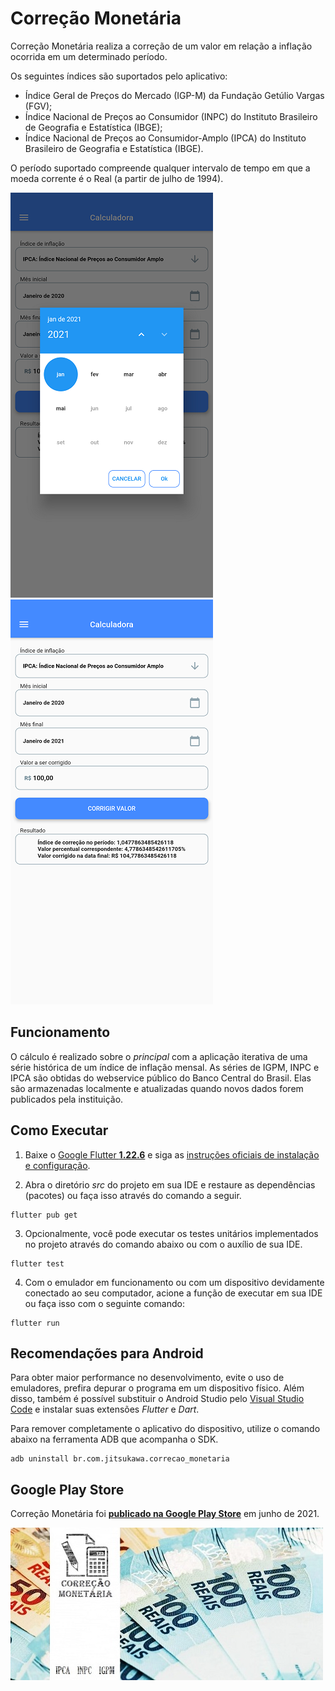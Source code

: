 # Correção Monetária

Correção Monetária realiza a correção de um valor em relação a inflação ocorrida em um determinado período. 

Os seguintes índices são suportados pelo aplicativo:
- Índice Geral de Preços do Mercado (IGP-M) da Fundação Getúlio Vargas (FGV);
- Índice Nacional de Preços ao Consumidor (INPC) do Instituto Brasileiro de Geografia e Estatística (IBGE);
- Índice Nacional de Preços ao Consumidor-Amplo (IPCA) do Instituto Brasileiro de Geografia e Estatística (IBGE).

O período suportado compreende qualquer intervalo de tempo em que a moeda corrente é o Real (a partir de julho de 1994).

![Seleção de meses válidos.](img/screenshot1.png)
![Resultado da correção monetária.](img/screenshot2.png)

## Funcionamento

O cálculo é realizado sobre o *principal* com a aplicação iterativa de uma série histórica de um índice de inflação mensal. As séries de IGPM, INPC e IPCA são obtidas do webservice público do Banco Central do Brasil. Elas são armazenadas localmente e atualizadas quando novos dados forem publicados pela instituição.

## Como Executar

1. Baixe o [Google Flutter **1.22.6**](https://flutter.dev/docs/development/tools/sdk/releases) e siga as [instruções oficiais de instalação e configuração](https://flutter.dev/docs/get-started/install).

2. Abra o diretório *src* do projeto em sua IDE e restaure as dependências (pacotes) ou faça isso através do comando a seguir.
```
flutter pub get
```
3. Opcionalmente, você pode executar os testes unitários implementados no projeto através do comando abaixo ou com o auxílio de sua IDE.
```
flutter test
```
4. Com o emulador em funcionamento ou com um dispositivo devidamente conectado ao seu computador, acione a função de executar em sua IDE ou faça isso com o seguinte comando:
```
flutter run
```

## Recomendações para Android

Para obter maior performance no desenvolvimento, evite o uso de emuladores, prefira depurar o programa em um dispositivo físico. Além disso, também é possível substituir o Android Studio pelo [Visual Studio Code](https://code.visualstudio.com/) e instalar suas extensões _Flutter_ e _Dart_.

Para remover completamente o aplicativo do dispositivo, utilize o comando abaixo na ferramenta ADB que acompanha o SDK.
```
adb uninstall br.com.jitsukawa.correcao_monetaria
```
## Google Play Store

Correção Monetária foi [**publicado na Google Play Store**](https://play.google.com/store/apps/developer?id=Jitsukawa) em junho de 2021.

[![Correção Monetária na Google Play Store](img/banner.jpg)](https://play.google.com/store/apps/developer?id=Jitsukawa)